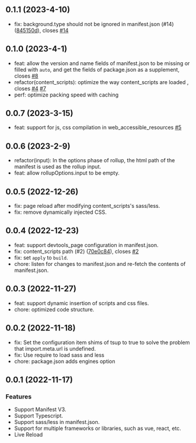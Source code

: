 ## 0.1.1 (2023-4-10)
+ fix: background.type should not be ignored in manifest.json (#14) ([845150d](https://github.com/Jervis2049/vite-plugin-crx-mv3/commit/845150d)), closes [#14](https://github.com/Jervis2049/vite-plugin-crx-mv3/issues/14)

## 0.1.0 (2023-4-1)

+ feat: allow the version and name fields of manifest.json to be missing or filled with `auto`, and get the fields of package.json as a supplement, closes [#8](https://github.com/Jervis2049/vite-plugin-crx-mv3/issues/8)
+ refactor(content_scripts): optimize the way content_scripts are loaded , closes [#4](https://github.com/Jervis2049/vite-plugin-crx-mv3/issues/4) [#7](https://github.com/Jervis2049/vite-plugin-crx-mv3/issues/7)
+ perf: optimize packing speed with caching

## 0.0.7 (2023-3-15)
+ feat: support for js, css compilation in web_accessible_resources [#5](https://github.com/Jervis2049/vite-plugin-crx-mv3/issues/5)

## 0.0.6 (2023-2-9)
+ refactor(input):  In the options phase of rollup, the html path of the manifest is used as the rollup input.
+ feat: allow rollupOptions.input to be empty.

## 0.0.5 (2022-12-26)
+ fix: page reload after modifying content_scripts's sass/less.
+ fix: remove dynamically injected CSS.

## 0.0.4 (2022-12-23)
+ feat: support devtools_page configuration in manifest.json. 
+ fix: content_scripts path (#2) ([70e0c84](https://github.com/Jervis2049/vite-plugin-crx-mv3/commit/70e0c84)), closes [#2](https://github.com/Jervis2049/vite-plugin-crx-mv3/issues/2)
+ fix: set `apply` to `build`.
+ chore: listen for changes to manifest.json and re-fetch the contents of manifest.json.

## 0.0.3 (2022-11-27)

+ feat: support dynamic insertion of scripts and css files.
+ chore: optimized code structure.

## 0.0.2 (2022-11-18)

+ fix: Set the configuration item shims of tsup to true to solve the problem that import.meta.url is undefined.
+ fix: Use require to load sass and less
+ chore: package.json adds engines option

## 0.0.1 (2022-11-17)
### Features

+ Support Manifest V3.
+ Support Typescript.
+ Support sass/less in manifest.json.
+ Support for multiple frameworks or libraries, such as vue, react, etc.
+ Live Reload
